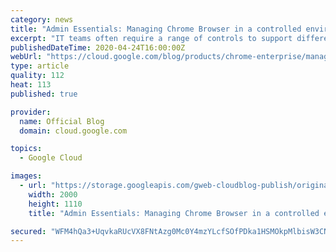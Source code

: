 ```yaml
---
category: news
title: "Admin Essentials: Managing Chrome Browser in a controlled environment"
excerpt: "IT teams often require a range of controls to support different groups and users. In some cases, users need more permissions and access based on their role. Other situations might call for more restrictive measures, with limited access or heightened security measures. These tighter controls can be driven"
publishedDateTime: 2020-04-24T16:00:00Z
webUrl: "https://cloud.google.com/blog/products/chrome-enterprise/managing-chrome-browser-in-a-controlled-environment/"
type: article
quality: 112
heat: 113
published: true

provider:
  name: Official Blog
  domain: cloud.google.com

topics:
  - Google Cloud

images:
  - url: "https://storage.googleapis.com/gweb-cloudblog-publish/original_images/ChromeEnterpriseSeries-01.png"
    width: 2000
    height: 1110
    title: "Admin Essentials: Managing Chrome Browser in a controlled environment"

secured: "WFM4hQa3+UqvkaRUcVX8FNtAzg0Mc0Y4mzYLcfSOfPDka1HSMOkpMlbisW3CNIG9KY4zE55UufLojLlZrPmy3/+g52MLh2XpMQ3t8GRxqMM0jEbYIyiwR3G1CIqgXL7d27RwEWx9+jGXLvF4vbeCce3T8bx+6LKHEYy6IuGPdmkJtwagMtuOnX6SNC4NJSe26jCdQtlhOIe2C6jhVQlvNx3zi6AUZWFm2tRSNEG4KOcPoBxMHv8loxZ+tJPSGu4NC4uHC+9RgeZEiMg+jInC5lPB6ipz7GnCyW8CtxGkbasJjoXQ/hsP1TWcfT0+RhBb;MD+5YB2GiLNUML6LDTGaXg=="
---
```


